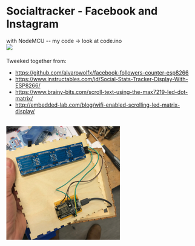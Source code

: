 # Socialtracker - Facebook and Instagram
with NodeMCU -- my code -> look at code.ino<br>
<img src="https://media.giphy.com/media/Ojn2HN2bitd2d404MA/200w_d.gif"><br>
<br>
Tweeked together from:
* https://github.com/alvarowolfx/facebook-followers-counter-esp8266
* https://www.instructables.com/id/Social-Stats-Tracker-Display-With-ESP8266/
* https://www.brainy-bits.com/scroll-text-using-the-max7219-led-dot-matrix/
* http://embedded-lab.com/blog/wifi-enabled-scrolling-led-matrix-display/
<br>
<img src="https://github.com/larsgimse/NodeMCU/blob/master/socialtracker/face_insta/IMG_0156.jpeg" height="300"><br>

